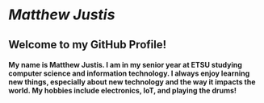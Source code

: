 # *Matthew Justis*
## Welcome to my GitHub Profile!
#### My name is Matthew Justis. I am in my senior year at ETSU studying computer science and information technology. I always enjoy learning new things, especially about new technology and the way it impacts the world. My hobbies include electronics, IoT, and playing the drums!
